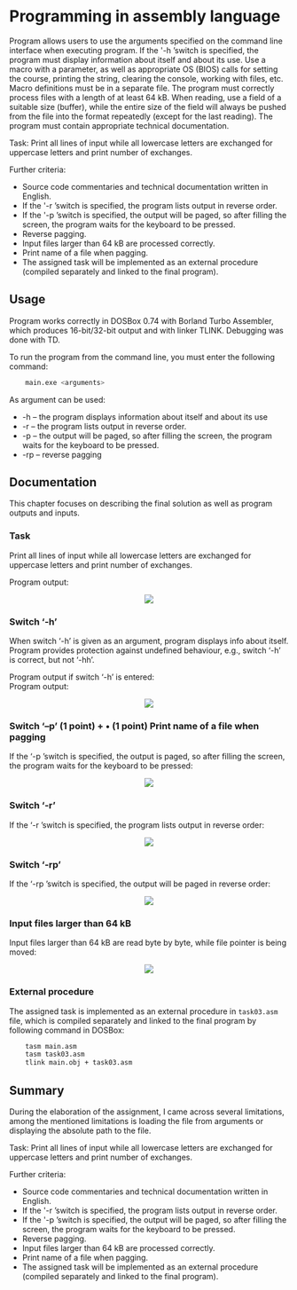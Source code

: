 # Programming in assembly language  
Program allows users to use the arguments specified on the command line interface when executing program. 
If the '-h ’switch is specified, the program must display information about itself and about its use.
Use a macro with a parameter, as well as appropriate OS (BIOS) calls for setting the course, printing the string, clearing the console, working with files, etc. Macro definitions must be in a separate file. 
The program must correctly process files with a length of at least 64 kB. When reading, use a field of a suitable size (buffer), while the entire size of the field will always be pushed from the file into the format repeatedly (except for the last reading).
The program must contain appropriate technical documentation.

Task: Print all lines of input while all lowercase letters are exchanged for uppercase letters and print number of exchanges.

Further criteria:
* Source code commentaries and technical documentation written in English.
* If the '-r ’switch is specified, the program lists output in reverse order.
* If the '-p ’switch is specified, the output will be paged, so after filling the screen, the program waits for the keyboard to be pressed.
* Reverse pagging.
* Input files larger than 64 kB are processed correctly. 
* Print name of a file when pagging.
* The assigned task will be implemented as an external procedure (compiled separately and linked to the final program).
 

## Usage  
Program works correctly in DOSBox 0.74 with Borland Turbo Assembler, which produces 16-bit/32-bit output and with linker TLINK. Debugging was done with TD.

To run the program from the command line, you must enter the following command:

```bash
    main.exe <arguments>
```
As argument can be used:
* -h – the program displays information about itself and about its use
* -r – the program lists output in reverse order.
* -p – the output will be paged, so after filling the screen, the program waits for the keyboard to be pressed.
* -rp – reverse pagging

## Documentation  
This chapter focuses on describing the final solution as well as program outputs and inputs.  

### Task
Print all lines of input while all lowercase letters are exchanged for uppercase letters and print number of exchanges.

Program output:  
<p align="center">
	<img src="./figures/1.png">
</p>

### Switch ‘-h’ 
When switch ‘-h’ is given as an argument, program displays info about itself. Program provides protection against undefined behaviour, e.g., switch ‘-h’ is correct, but not ‘-hh’. 

Program output if switch ‘-h’ is entered:  
Program output:  
<p align="center">
	<img src="./figures/2.png">
</p>

### Switch ‘–p’ (1 point) + •	(1 point) Print name of a file when pagging
If the ‘-p ’switch is specified, the output is paged, so after filling the screen, the program waits for the keyboard to be pressed:
<p align="center">
	<img src="./figures/3.png">
</p>

### Switch ‘-r’
If the ‘-r ’switch is specified, the program lists output in reverse order:
<p align="center">
	<img src="./figures/4.png">
</p>

### Switch ‘-rp’
If the ‘-rp ’switch is specified, the output will be paged in reverse order:  
<p align="center">
	<img src="./figures/5.png">
</p>

### Input files larger than 64 kB
Input files larger than 64 kB are read byte by byte, while file pointer is being moved:  
<p align="center">
	<img src="./figures/6.png">
</p>

### External procedure
The assigned task is implemented as an external procedure in `task03.asm` file, which is compiled separately and linked to the final program by following command in DOSBox:
```bash
    tasm main.asm
    tasm task03.asm
    tlink main.obj + task03.asm
```  

## Summary
During the elaboration of the assignment, I came across several limitations, among the mentioned limitations is loading the file from arguments or displaying the absolute path to the file.  

Task: Print all lines of input while all lowercase letters are exchanged for uppercase letters and print number of exchanges.

Further criteria:
* Source code commentaries and technical documentation written in English.
* If the '-r ’switch is specified, the program lists output in reverse order.
* If the '-p ’switch is specified, the output will be paged, so after filling the screen, the program waits for the keyboard to be pressed.
* Reverse pagging.
* Input files larger than 64 kB are processed correctly. 
* Print name of a file when pagging.
* The assigned task will be implemented as an external procedure (compiled separately and linked to the final program).



